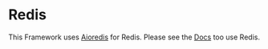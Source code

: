 # Redis

This Framework uses [Aioredis](https://aioredis.readthedocs.io/en/latest/) for Redis.
Please see the [Docs](https://aioredis.readthedocs.io/en/latest/) too use Redis.
